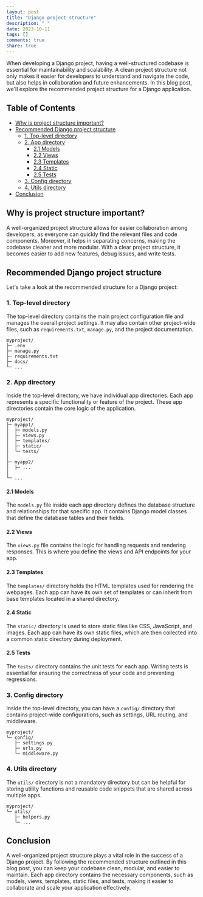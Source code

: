 ```yaml
---
layout: post
title: "Django project structure"
description: " "
date: 2023-10-11
tags: []
comments: true
share: true
---
```


When developing a Django project, having a well-structured codebase is essential for maintainability and scalability. A clean project structure not only makes it easier for developers to understand and navigate the code, but also helps in collaboration and future enhancements. In this blog post, we'll explore the recommended project structure for a Django application.

## Table of Contents
- [Why is project structure important?](#why-is-project-structure-important)
- [Recommended Django project structure](#recommended-django-project-structure)
  - [1. Top-level directory](#1-top-level-directory)
  - [2. App directory](#2-app-directory)
    - [2.1 Models](#21-models)
    - [2.2 Views](#22-views)
    - [2.3 Templates](#23-templates)
    - [2.4 Static](#24-static)
    - [2.5 Tests](#25-tests)
  - [3. Config directory](#3-config-directory)
  - [4. Utils directory](#4-utils-directory)
- [Conclusion](#conclusion)

## Why is project structure important?
A well-organized project structure allows for easier collaboration among developers, as everyone can quickly find the relevant files and code components. Moreover, it helps in separating concerns, making the codebase cleaner and more modular. With a clear project structure, it becomes easier to add new features, debug issues, and write tests.

## Recommended Django project structure
Let's take a look at the recommended structure for a Django project:

### 1. Top-level directory
The top-level directory contains the main project configuration file and manages the overall project settings. It may also contain other project-wide files, such as `requirements.txt`, `manage.py`, and the project documentation.

```
myproject/
├─ .env
├─ manage.py
├─ requirements.txt
├─ docs/
└─ ...
```

### 2. App directory
Inside the top-level directory, we have individual app directories. Each app represents a specific functionality or feature of the project. These app directories contain the core logic of the application.

```
myproject/
├─ myapp1/
│  ├─ models.py
│  ├─ views.py
│  ├─ templates/
│  ├─ static/
│  └─ tests/
│ 
├─ myapp2/
│  ├─ ...
│ 
└─ ...
```

#### 2.1 Models
The `models.py` file inside each app directory defines the database structure and relationships for that specific app. It contains Django model classes that define the database tables and their fields.

#### 2.2 Views
The `views.py` file contains the logic for handling requests and rendering responses. This is where you define the views and API endpoints for your app.

#### 2.3 Templates
The `templates/` directory holds the HTML templates used for rendering the webpages. Each app can have its own set of templates or can inherit from base templates located in a shared directory.

#### 2.4 Static
The `static/` directory is used to store static files like CSS, JavaScript, and images. Each app can have its own static files, which are then collected into a common static directory during deployment.

#### 2.5 Tests
The `tests/` directory contains the unit tests for each app. Writing tests is essential for ensuring the correctness of your code and preventing regressions.

### 3. Config directory
Inside the top-level directory, you can have a `config/` directory that contains project-wide configurations, such as settings, URL routing, and middleware.

```
myproject/
└─ config/
   ├─ settings.py
   ├─ urls.py
   └─ middleware.py
```

### 4. Utils directory
The `utils/` directory is not a mandatory directory but can be helpful for storing utility functions and reusable code snippets that are shared across multiple apps.

```
myproject/
└─ utils/
   ├─ helpers.py
   └─ ...
```

## Conclusion
A well-organized project structure plays a vital role in the success of a Django project. By following the recommended structure outlined in this blog post, you can keep your codebase clean, modular, and easier to maintain. Each app directory contains the necessary components, such as models, views, templates, static files, and tests, making it easier to collaborate and scale your application effectively.